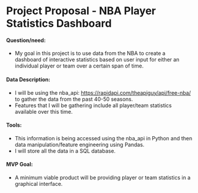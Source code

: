 # Project Proposal - NBA Player Statistics Dashboard

#### Question/need:
* My goal in this project is to use data from the NBA to create a dashboard of interactive statistics based on user input for either an
individual player or team over a certain span of time.

#### Data Description:
* I will be using the nba_api: https://rapidapi.com/theapiguy/api/free-nba/ to gather the data from the past 40-50 seasons.
* Features that I will be gathering include all player/team statistics available over this time.


#### Tools:
* This information is being accessed using the nba_api in Python and then data manipulation/feature engineering using Pandas.
* I will store all the data in a SQL database.

#### MVP Goal:
* A minimum viable product will be providing player or team statistics in a graphical interface.
